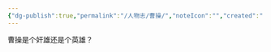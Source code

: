 ```yaml
---
{"dg-publish":true,"permalink":"/人物志/曹操/","noteIcon":"","created":"2023-05-27T22:45:47.997+08:00","updated":"2023-05-27T23:10:08.692+08:00"}
---
```



曹操是个奸雄还是个英雄？